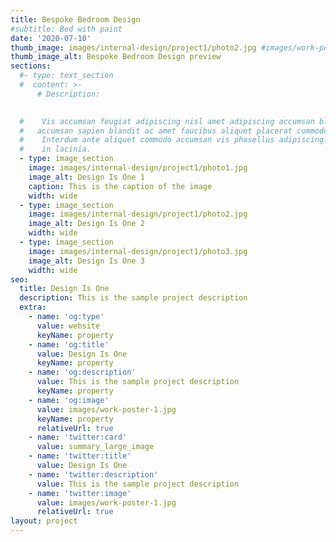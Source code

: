```yaml
---
title: Bespoke Bedroom Design
#subtitle: Bed with paint
date: '2020-07-10'
thumb_image: images/internal-design/project1/photo2.jpg #images/work-poster-1-thumb.jpg
thumb_image_alt: Bespoke Bedroom Design preview
sections:
  #- type: text_section
  #  content: >-
      # Description:

      
  #    Vis accumsan feugiat adipiscing nisl amet adipiscing accumsan blandit
  #   accumsan sapien blandit ac amet faucibus aliquet placerat commodo.
  #    Interdum ante aliquet commodo accumsan vis phasellus adipiscing. Ornare a
  #    in lacinia.
  - type: image_section
    image: images/internal-design/project1/photo1.jpg
    image_alt: Design Is One 1
    caption: This is the caption of the image
    width: wide
  - type: image_section
    image: images/internal-design/project1/photo2.jpg
    image_alt: Design Is One 2
    width: wide
  - type: image_section
    image: images/internal-design/project1/photo3.jpg
    image_alt: Design Is One 3
    width: wide
seo:
  title: Design Is One
  description: This is the sample project description
  extra:
    - name: 'og:type'
      value: website
      keyName: property
    - name: 'og:title'
      value: Design Is One
      keyName: property
    - name: 'og:description'
      value: This is the sample project description
      keyName: property
    - name: 'og:image'
      value: images/work-poster-1.jpg
      keyName: property
      relativeUrl: true
    - name: 'twitter:card'
      value: summary_large_image
    - name: 'twitter:title'
      value: Design Is One
    - name: 'twitter:description'
      value: This is the sample project description
    - name: 'twitter:image'
      value: images/work-poster-1.jpg
      relativeUrl: true
layout: project
---
```

